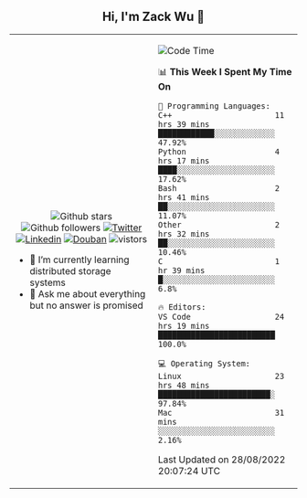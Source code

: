 <h2 align="center"> Hi, I'm Zack Wu 👋 </h2>

<table>
    <tr>
        <td valign="center" width="50%">
            <p align="center">
              <img src="https://img.shields.io/github/stars/izackwu?style=social" alt="Github stars" />
              <img src="https://img.shields.io/github/followers/izackwu?style=social" alt="Github followers" />
              <a href="https://twitter.com/_zackwu"><img src="https://img.shields.io/badge/@__zackwu-1DA1F2?style=flat&logo=Twitter&logoColor=white" alt="Twitter"/></a>
              <a href="https://www.linkedin.com/in/izackwu/?locale=en_US"><img src="https://img.shields.io/badge/@izackwu-0073b1?style=flat&logo=LinkedIn&logoColor=white" alt="Linkedin" /></a>
              <a href="https://www.douban.com/people/keith1"><img src="https://img.shields.io/badge/@keith1-007722?style=flat&logo=Douban&logoColor=white" alt="Douban" /></a>
              <img src="https://visitor-badge.glitch.me/badge?page_id=keithnull" alt="vistors" />
            </p>
            <ul>
                <li>🌱 I’m currently learning distributed storage systems</li>
                <li>💬 Ask me about everything but no answer is promised</li>
            </ul>
        </td>
       <td valign="top" width="50%">
    
<!--START_SECTION:waka-->
![Code Time](http://img.shields.io/badge/Code%20Time-2%2C005%20hrs%202%20mins-blue)

📊 **This Week I Spent My Time On** 

```text
💬 Programming Languages: 
C++                      11 hrs 39 mins      ████████████░░░░░░░░░░░░░   47.92% 
Python                   4 hrs 17 mins       ████░░░░░░░░░░░░░░░░░░░░░   17.62% 
Bash                     2 hrs 41 mins       ██░░░░░░░░░░░░░░░░░░░░░░░   11.07% 
Other                    2 hrs 32 mins       ██░░░░░░░░░░░░░░░░░░░░░░░   10.46% 
C                        1 hr 39 mins        █░░░░░░░░░░░░░░░░░░░░░░░░   6.8%

🔥 Editors: 
VS Code                  24 hrs 19 mins      █████████████████████████   100.0%

💻 Operating System: 
Linux                    23 hrs 48 mins      ████████████████████████░   97.84% 
Mac                      31 mins             ░░░░░░░░░░░░░░░░░░░░░░░░░   2.16%

```


 Last Updated on 28/08/2022 20:07:24 UTC
<!--END_SECTION:waka-->
</td></tr>
</table>


